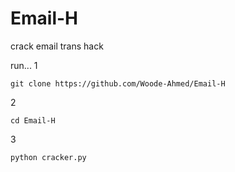 # Email-H
crack email trans hack


run...
1
```
git clone https://github.com/Woode-Ahmed/Email-H
```
2
```
cd Email-H
```
3
```
python cracker.py
```
